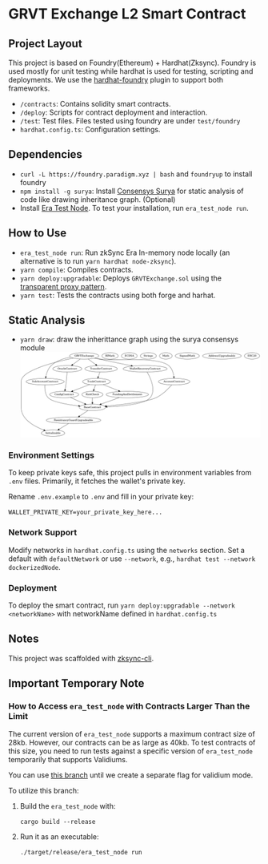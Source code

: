 # GRVT Exchange L2 Smart Contract

## Project Layout

This project is based on Foundry(Ethereum) + Hardhat(Zksync). Foundry is used mostly for unit testing while hardhat is used for testing, scripting and deployments. We use the [hardhat-foundry](https://hardhat.org/hardhat-runner/plugins/nomicfoundation-hardhat-foundry) plugin to support both frameworks.

- `/contracts`: Contains solidity smart contracts.
- `/deploy`: Scripts for contract deployment and interaction.
- `/test`: Test files. Files tested using foundry are under `test/foundry`
- `hardhat.config.ts`: Configuration settings.

## Dependencies

- `curl -L https://foundry.paradigm.xyz | bash` and `foundryup` to install foundry
- `npm install -g surya`: Install [Consensys Surya](https://github.com/ConsenSys/surya?tab=readme-ov-file) for static analysis of code like drawing inheritance graph. (Optional)
- Install [Era Test Node](https://docs.zksync.io/build/test-and-debug/era-test-node.html#understanding-the-in-memory-node). To test your installation, run `era_test_node run`.

## How to Use

- `era_test_node run`: Run zkSync Era In-memory node locally (an alternative is to run `yarn hardhat node-zksync`).
- `yarn compile`: Compiles contracts.
- `yarn deploy:upgradable`: Deploys `GRVTExchange.sol` using the [transparent proxy pattern](https://blog.openzeppelin.com/the-transparent-proxy-pattern).
- `yarn test`: Tests the contracts using both forge and harhat.

## Static Analysis

- `yarn draw`: draw the inherittance graph using the surya consensys module
  ![GRVTExchange Logo](analysis/GRVTExchange.png)

### Environment Settings

To keep private keys safe, this project pulls in environment variables from `.env` files. Primarily, it fetches the wallet's private key.

Rename `.env.example` to `.env` and fill in your private key:

```
WALLET_PRIVATE_KEY=your_private_key_here...
```

### Network Support

Modify networks in `hardhat.config.ts` using the `networks` section. Set a default with `defaultNetwork` or use `--network`, e.g., `hardhat test --network dockerizedNode`.

### Deployment
To deploy the smart contract, run `yarn deploy:upgradable --network <networkName>` with networkName defined in `hardhat.config.ts`

## Notes

This project was scaffolded with [zksync-cli](https://github.com/matter-labs/zksync-cli).

## Important Temporary Note

### How to Access `era_test_node` with Contracts Larger Than the Limit

The current version of `era_test_node` supports a maximum contract size of 28kb. However, our contracts can be as large as 40kb. To test contracts of this size, you need to run tests against a specific version of `era_test_node` temporarily that supports Validiums.

You can use [this branch](https://github.com/matter-labs/era-test-node/tree/dz-free-pubdata) until we create a separate flag for validium mode.

To utilize this branch:

1. Build the `era_test_node` with:

   ```
   cargo build --release
   ```

2. Run it as an executable:
   ```
   ./target/release/era_test_node run
   ```
